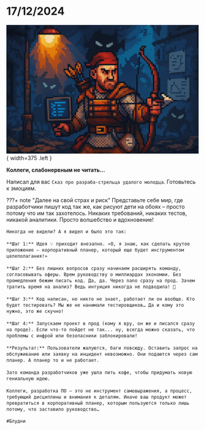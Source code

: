 # 17/12/2024

![ ](<../../assets/img/photo_2025-10-02_14-49-43.jpg>){ width=375 .left }

**Коллеги, слабонервным не читать...**

Написал для вас `Сказ про разраба-стрельца удалого молодца`. Готовьтесь к эмоциям.

???+ note "Далее на свой страх и риск"
    Представьте себе мир, где разработчики пишут код так же, как рисуют дети на обоях – просто потому что им так захотелось. Никаких требований, никаких тестов, никакой аналитики. Просто волшебство и вдохновение!

    Никогда не видели? А я видел и было это так:

    **Шаг 1:** Идея 💡 приходит внезапно. «О, я знаю, как сделать крутое приложение – корпоративный планер, который еще будет инструментом целеполагания!»

    **Шаг 2:** Без лишних вопросов сразу начинаем расширять команду, согласовывать оферы. Врем руководству о миллиардах экономии. Без промедления бежим писать код. Да, да. Через nano сразу на прод. Зачем тратить время на анализ? Ведь интуиция никогда не подводила! 🤔

    **Шаг 3:** Код написан, но никто не знает, работает ли он вообще. Кто будет тестировать? Мы же не нанимали тестировщиков… Да и кому это нужно, это же скучно!

    **Шаг 4:** Запускаем проект в прод (кому я вру, он же и писался сразу на проде). Если что-то пойдет не так... ну, всегда можно сказать, что проблемы с инфрой или безопасники заблокировали!

    **Результат:** Пользователи жалуются, баги повсюду. Оставить запрос на обслуживание или заявку на инцидент невозможно. Они подаются через сам планер. А планер то и не работает.

    Зато команда разработчиков уже ушла пить кофе, чтобы придумать новую гениальную идею.

    Коллеги, разработка ПО – это не инструмент самовыражения, а процесс, требующий дисциплины и внимания к деталям. Иначе ваш продукт может превратиться в корпоративный планер, которым пользуются только лишь потому, что заставило руководство…

`#Блудни`
